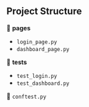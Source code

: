 ## Project Structure

📂 **pages**
- `login_page.py`
- `dashboard_page.py`

📂 **tests**
- `test_login.py`
- `test_dashboard.py`

📄 `conftest.py`